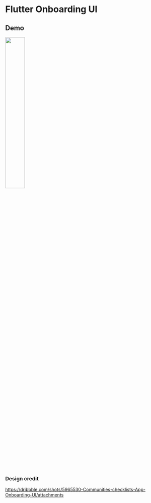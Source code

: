 # Flutter Onboarding UI

## Demo

<img src="demo/demo.gif" width="35%"/>

### Design credit
https://dribbble.com/shots/5965530-Communities-checklists-App-Onboarding-UI/attachments
